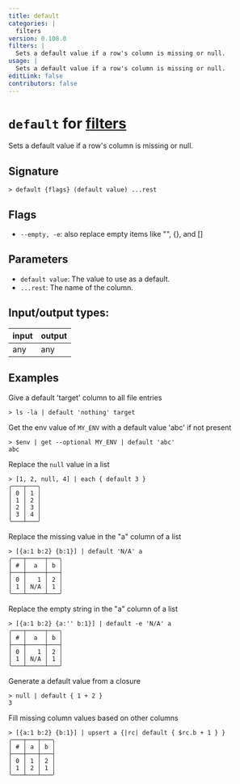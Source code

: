 ```yaml
---
title: default
categories: |
  filters
version: 0.108.0
filters: |
  Sets a default value if a row's column is missing or null.
usage: |
  Sets a default value if a row's column is missing or null.
editLink: false
contributors: false
---
```

<!-- This file is automatically generated. Please edit the command in https://github.com/nushell/nushell instead. -->

# `default` for [filters](/commands/categories/filters.md)

<div class='command-title'>Sets a default value if a row&#x27;s column is missing or null.</div>

## Signature

```> default {flags} (default value) ...rest```

## Flags

 -  `--empty, -e`: also replace empty items like "", {}, and []

## Parameters

 -  `default value`: The value to use as a default.
 -  `...rest`: The name of the column.


## Input/output types:

| input | output |
| ----- | ------ |
| any   | any    |
## Examples

Give a default 'target' column to all file entries
```nu
> ls -la | default 'nothing' target

```

Get the env value of `MY_ENV` with a default value 'abc' if not present
```nu
> $env | get --optional MY_ENV | default 'abc'
abc
```

Replace the `null` value in a list
```nu
> [1, 2, null, 4] | each { default 3 }
╭───┬───╮
│ 0 │ 1 │
│ 1 │ 2 │
│ 2 │ 3 │
│ 3 │ 4 │
╰───┴───╯

```

Replace the missing value in the "a" column of a list
```nu
> [{a:1 b:2} {b:1}] | default 'N/A' a
╭───┬─────┬───╮
│ # │  a  │ b │
├───┼─────┼───┤
│ 0 │   1 │ 2 │
│ 1 │ N/A │ 1 │
╰───┴─────┴───╯

```

Replace the empty string in the "a" column of a list
```nu
> [{a:1 b:2} {a:'' b:1}] | default -e 'N/A' a
╭───┬─────┬───╮
│ # │  a  │ b │
├───┼─────┼───┤
│ 0 │   1 │ 2 │
│ 1 │ N/A │ 1 │
╰───┴─────┴───╯

```

Generate a default value from a closure
```nu
> null | default { 1 + 2 }
3
```

Fill missing column values based on other columns
```nu
> [{a:1 b:2} {b:1}] | upsert a {|rc| default { $rc.b + 1 } }
╭───┬───┬───╮
│ # │ a │ b │
├───┼───┼───┤
│ 0 │ 1 │ 2 │
│ 1 │ 2 │ 1 │
╰───┴───┴───╯

```

